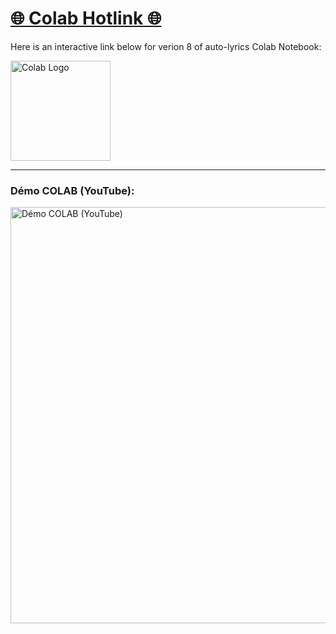 # [🌐 Colab Hotlink 🌐](https://colab.research.google.com/drive/1ZcASi94VpIIAJuQKF-T7_VzoQcwmyvhq?usp=sharing)

Here is an interactive link below for verion 8 of auto-lyrics Colab Notebook:


[<img alt="Colab Logo" width="160px" src="https://i.imgur.com/zVDB0sA.png" />](https://colab.research.google.com/drive/1ZcASi94VpIIAJuQKF-T7_VzoQcwmyvhq?usp=sharing)

---

### Démo COLAB (YouTube):
[<img alt="Démo COLAB (YouTube)" width="666px" src="https://i.imgur.com/8qod7fS.jpeg" />](https://youtu.be/4Wjwr-gMeQY)

